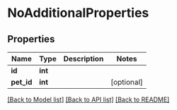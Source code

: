 # NoAdditionalProperties

## Properties
Name | Type | Description | Notes
------------ | ------------- | ------------- | -------------
**id** | **int** |  | 
**pet_id** | **int** |  | [optional] 

[[Back to Model list]](../README.md#documentation-for-models) [[Back to API list]](../README.md#documentation-for-api-endpoints) [[Back to README]](../README.md)


